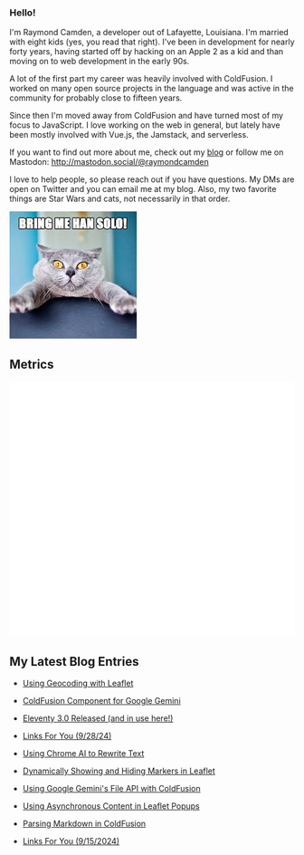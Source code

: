### Hello!

I'm Raymond Camden, a developer out of Lafayette, Louisiana. I'm married with eight kids (yes, you read that right). I've been in development for nearly forty years, having started off by hacking on an Apple 2 as a kid and than moving on to web development in the early 90s.

A lot of the first part my career was heavily involved with ColdFusion. I worked on many open source projects in the language and was active in the community for probably close to fifteen years. 

Since then I'm moved away from ColdFusion and have turned most of my focus to JavaScript. I love working on the web in general, but lately have been mostly involved with Vue.js, the Jamstack, and serverless. 

If you want to find out more about me, check out my [blog](https://www.raymondcamden.com) or follow me on Mastodon: <http://mastodon.social/@raymondcamden>

I love to help people, so please reach out if you have questions. My DMs are open on Twitter and you can email me at my blog. Also, my two favorite things are Star Wars and cats, not necessarily in that order.

![Star Wars cat](https://raw.githubusercontent.com/cfjedimaster/cfjedimaster/master/cat.jpg)

## Metrics

<picture>
  <img src="/github-metrics.svg" alt="Metrics">
</picture>

<!-- RSS -->
## My Latest Blog Entries

* [Using Geocoding with Leaflet](https://www.raymondcamden.com/2024/10/04/using-geocoding-with-leaflet)

* [ColdFusion Component for Google Gemini](https://www.raymondcamden.com/2024/10/03/coldfusion-component-for-google-gemini)

* [Eleventy 3.0 Released (and in use here!)](https://www.raymondcamden.com/2024/10/02/eleventy-30-released-and-in-use-here)

* [Links For You (9/28/24)](https://www.raymondcamden.com/2024/09/28/links-for-you)

* [Using Chrome AI to Rewrite Text](https://www.raymondcamden.com/2024/09/26/using-chrome-ai-to-rewrite-text)

* [Dynamically Showing and Hiding Markers in Leaflet](https://www.raymondcamden.com/2024/09/24/dynamically-showing-and-hiding-markers-in-leaflet)

* [Using Google Gemini's File API with ColdFusion](https://www.raymondcamden.com/2024/09/23/using-google-geminis-file-api-with-coldfusion)

* [Using Asynchronous Content in Leaflet Popups](https://www.raymondcamden.com/2024/09/17/using-asynchronous-content-in-leaflet-popups)

* [Parsing Markdown in ColdFusion](https://www.raymondcamden.com/2024/09/16/parsing-markdown-in-coldfusion)

* [Links For You (9/15/2024)](https://www.raymondcamden.com/2024/09/15/links-for-you)

<!-- ENDRSS -->

